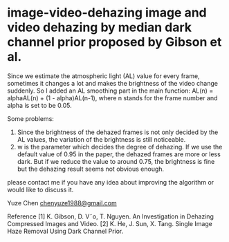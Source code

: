 image-video-dehazing
image and video dehazing by median dark channel prior proposed by Gibson et al.
====================

Since we estimate the atmospheric light (AL) value for every frame, sometimes it changes a lot and makes the brightness of
the video change suddenly. So I added an AL smoothing part in the main function: AL(n) = alphaAL(n) + (1 - alpha)AL(n-1),
where n stands for the frame number and alpha is set to be 0.05.

Some problems:
1. Since the brightness of the dehazed frames is not only decided by the AL values, the variation of the brightness is
still noticeable.
2. w is the parameter which decides the degree of dehazing. If we use the default value of 0.95 in the paper, the dehazed
frames are more or less dark. But if we reduce the value to around 0.75, the brightness is fine but the dehazing result
seems not obvious enough.

please contact me if you have any idea about improving the algorithm or would like to discuss it.

Yuze Chen
chenyuze1988@gmail.com

Reference
[1] K. Gibson, D. V˜o, T. Nguyen. An Investigation in Dehazing Compressed Images and Video.
[2] K. He, J. Sun, X. Tang. Single Image Haze Removal Using Dark Channel Prior.

